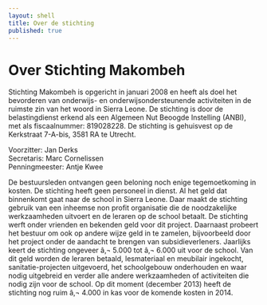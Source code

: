 ```yaml
---
layout: shell
title: Over de stichting
published: true
---
```



# Over Stichting Makombeh

Stichting Makombeh is opgericht in januari 2008 en heeft als doel het bevorderen van onderwijs- en onderwijsondersteunende activiteiten in de ruimste zin van het woord in Sierra Leone. De stichting is door de belastingdienst erkend als een Algemeen Nut Beoogde Instelling (ANBI), met als fiscaalnummer: 819028228. 
De stichting is gehuisvest op de Kerkstraat 7-A-bis, 3581 RA te Utrecht.

Voorzitter: Jan Derks  
Secretaris: Marc Cornelissen  
Penningmeester: Antje Kwee  

De bestuursleden ontvangen geen beloning noch enige tegemoetkoming in kosten. De stichting heeft geen personeel in dienst. Al het geld dat binnenkomt gaat naar de school in Sierra Leone. Daar maakt de stichting gebruik van een inheemse non profit organisatie die de noodzakelijke werkzaamheden uitvoert en de leraren op de school betaalt. De stichting werft onder vrienden en bekenden geld voor dit project. Daarnaast probeert het bestuur om ook op andere wijze geld in te zamelen, bijvoorbeeld door het project onder de aandacht te brengen van subsidieverleners. Jaarlijks keert de stichting ongeveer â‚¬ 5.000 tot â‚¬ 6.000 uit voor de school. Van dit geld worden de leraren betaald, lesmateriaal en meubilair ingekocht, sanitatie-projecten uitgevoerd, het schoolgebouw onderhouden en waar nodig uitgebreid en verder alle andere werkzaamheden of activiteiten die nodig zijn voor de school. Op dit moment (december 2013) heeft de stichting nog ruim â‚¬ 4.000 in kas voor de komende kosten in 2014.
